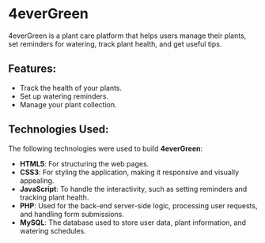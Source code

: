 # 4everGreen
4everGreen is a plant care platform that helps users manage their plants, set reminders for watering, track plant health, and get useful tips.
## Features:
- Track the health of your plants.
- Set up watering reminders.
- Manage your plant collection.

## Technologies Used:
The following technologies were used to build **4everGreen**:

- **HTML5**: For structuring the web pages.
- **CSS3**: For styling the application, making it responsive and visually appealing.
- **JavaScript**: To handle the interactivity, such as setting reminders and tracking plant health.
- **PHP**: Used for the back-end server-side logic, processing user requests, and handling form submissions.
- **MySQL**: The database used to store user data, plant information, and watering schedules.
